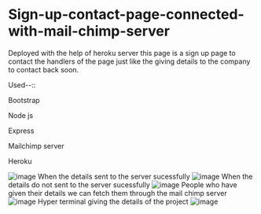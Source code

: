 # Sign-up-contact-page-connected-with-mail-chimp-server

Deployed with the help of heroku server this page is a sign up page to contact the handlers of the page just like the giving details to the company to contact back soon.

Used--::

Bootstrap

Node js

Express

Mailchimp server

Heroku


![image](https://user-images.githubusercontent.com/68029308/118356725-49084c80-b594-11eb-8a56-33a1c7ac99b3.png)
When the details sent to the server sucessfully
![image](https://user-images.githubusercontent.com/68029308/118356754-66d5b180-b594-11eb-8bd9-ed7b29b89569.png)
When the details do not sent to the server sucessfully
![image](https://user-images.githubusercontent.com/68029308/118356815-adc3a700-b594-11eb-9fe3-5179019a6d10.png)
People who have given their details we can fetch them through the mail chimp server
![image](https://user-images.githubusercontent.com/68029308/118356910-009d5e80-b595-11eb-958f-9754be9f9920.png)
Hyper terminal giving the details of the project 
![image](https://user-images.githubusercontent.com/68029308/118356959-3fcbaf80-b595-11eb-93f2-382bd08f3772.png)



